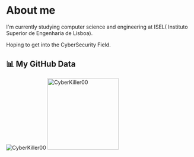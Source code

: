 # About me

I'm currently studying computer science and engineering at ISEL( Instituto Superior de Engenharia de Lisboa).

Hoping to get into the CyberSecurity Field.

## 📊 My GitHub Data

<div>
	<img src="https://github-readme-streak-stats.herokuapp.com/?user=CyberKiller00&theme=dark" alt="CyberKiller00" />
	<img src="https://github-readme-stats.vercel.app/api/top-langs?username=CyberKiller00&langs_count=10&show_icons=true&locale=en&layout=compact&theme=dark" alt="CyberKiller00" height="192px"/>
  <br/>
</div>

  <br/>
</div>
